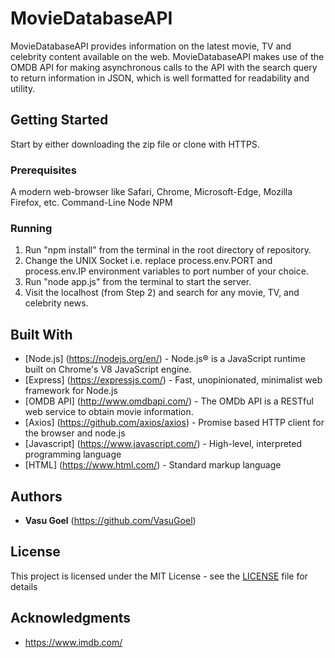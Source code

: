 # MovieDatabaseAPI

MovieDatabaseAPI provides information on the latest movie, TV and celebrity content available on the web. MovieDatabaseAPI makes use of the OMDB API for making asynchronous calls to the API with the search query to return information in JSON, which is well formatted for readability and utility.

## Getting Started

Start by either downloading the zip file or clone with HTTPS.

### Prerequisites

A modern web-browser like Safari, Chrome, Microsoft-Edge, Mozilla Firefox, etc.
Command-Line
Node 
NPM

### Running

1. Run "npm install" from the terminal in the root directory of repository.
2. Change the UNIX Socket i.e. replace process.env.PORT and process.env.IP environment variables to port number of your choice.
3. Run "node app.js" from the terminal to start the server.
4. Visit the localhost (from Step 2) and search for any movie, TV, and celebrity news.

## Built With

* [Node.js] (https://nodejs.org/en/) - Node.js® is a JavaScript runtime built on Chrome's V8 JavaScript engine.
* [Express] (https://expressjs.com/) - Fast, unopinionated, minimalist web framework for Node.js
* [OMDB API] (http://www.omdbapi.com/) - The OMDb API is a RESTful web service to obtain movie information.
* [Axios] (https://github.com/axios/axios) - Promise based HTTP client for the browser and node.js
* [Javascript] (https://www.javascript.com/) - High-level, interpreted programming language
* [HTML] (https://www.html.com/) - Standard markup language

## Authors

* **Vasu Goel** (https://github.com/VasuGoel)

## License

This project is licensed under the MIT License - see the [LICENSE](https://github.com/VasuGoel/movie-database-api/blob/master/LICENSE) file for details

## Acknowledgments

* https://www.imdb.com/

